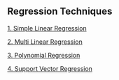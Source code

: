 ## Regression Techniques

[1. Simple Linear Regression](Simple_Linear_Regression)
  
[2. Multi Linear Regression](Multi_Linear_Regression)
  
[3. Polynomial Regression](Polynomial_Regression)

[4. Support Vector Regression](Support_Vector_Regression)
